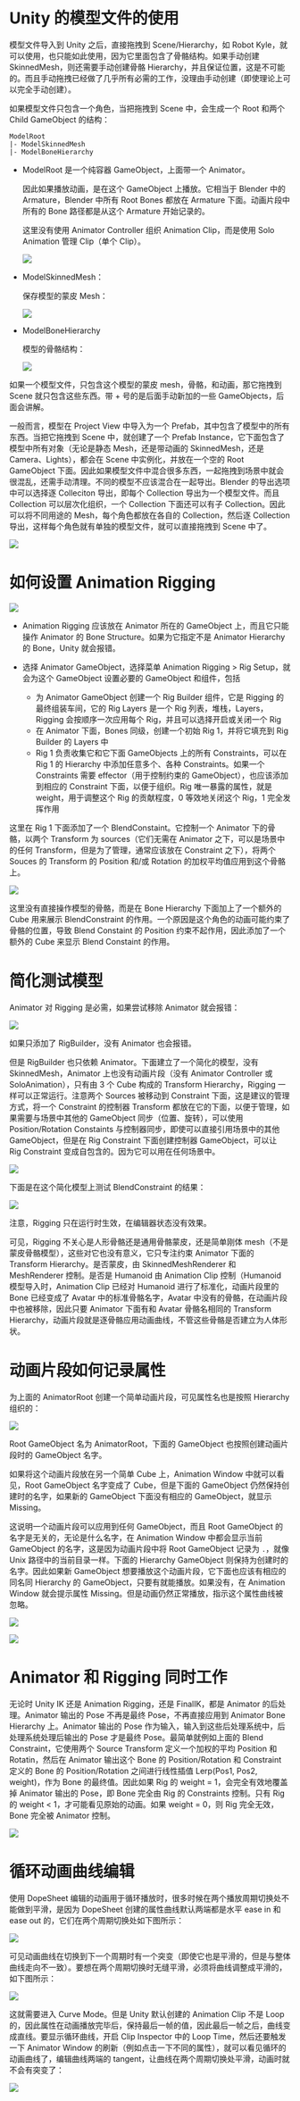 # Unity 的模型文件的使用

模型文件导入到 Unity 之后，直接拖拽到 Scene/Hierarchy，如 Robot Kyle，就可以使用，也只能如此使用，因为它里面包含了骨骼结构。如果手动创建 SkinnedMesh，则还需要手动创建骨骼 Hierarchy，并且保证位置，这是不可能的。而且手动拖拽已经做了几乎所有必需的工作，没理由手动创建（即使理论上可以完全手动创建）。

如果模型文件只包含一个角色，当把拖拽到 Scene 中，会生成一个 Root 和两个 Child GameObject 的结构：

```
ModelRoot
|- ModelSkinnedMesh
|- ModelBoneHierarchy
```

* ModelRoot 是一个纯容器 GameObject，上面带一个 Animator。

  因此如果播放动画，是在这个 GameObject 上播放。它相当于 Blender 中的 Armature，Blender 中所有 Root Bones 都放在 Armature 下面。动画片段中所有的 Bone 路径都是从这个 Armature 开始记录的。

  这里没有使用 Animator Controller 组织 Animation Clip，而是使用 Solo Animation 管理 Clip（单个 Clip）。

  ![](Image/ModelRoot.png)

* ModelSkinnedMesh：

  保存模型的蒙皮 Mesh：

  ![](Image/ModelSkinnedMesh.png)

* ModelBoneHierarchy

  模型的骨骼结构：

  ![](Image/ModelBoneHierarchy.png)

如果一个模型文件，只包含这个模型的蒙皮 mesh，骨骼，和动画，那它拖拽到 Scene 就只包含这些东西。带 + 号的是后面手动新加的一些 GameObjects，后面会讲解。

一般而言，模型在 Project View 中导入为一个 Prefab，其中包含了模型中的所有东西。当把它拖拽到 Scene 中，就创建了一个 Prefab Instance，它下面包含了模型中所有对象（无论是静态 Mesh，还是带动画的 SkinnedMesh，还是 Camera、Lights），都会在 Scene 中实例化，并放在一个空的 Root GameObject 下面。因此如果模型文件中混合很多东西，一起拖拽到场景中就会很混乱，还需手动清理。不同的模型不应该混合在一起导出。Blender 的导出选项中可以选择逐 Colleciton 导出，即每个 Collection 导出为一个模型文件。而且 Collection 可以层次化组织，一个 Collection 下面还可以有子 Collection。因此可以将不同用途的 Mesh，每个角色都放在各自的 Collection，然后逐 Collection 导出，这样每个角色就有单独的模型文件，就可以直接拖拽到 Scene 中了。

![](Image/BlenderCollections.png)

# 如何设置 Animation Rigging

![](Image/HowToSetup.png)

* Animation Rigging 应该放在 Animator 所在的 GameObject 上，而且它只能操作 Animator 的 Bone Structure。如果为它指定不是 Animator Hierarchy 的 Bone，Unity 就会报错。
* 选择 Animator GameObject，选择菜单 Animation Rigging > Rig Setup，就会为这个 GameObject 设置必要的 GameObject 和组件，包括

  - 为 Animator GameObject 创建一个 Rig Builder 组件，它是 Rigging 的最终组装车间，它的 Rig Layers 是一个 Rig 列表，堆栈，Layers，Rigging 会按顺序一次应用每个 Rig，并且可以选择开启或关闭一个 Rig
  - 在 Animator 下面，Bones 同级，创建一个初始 Rig 1，并将它填充到 Rig Builder 的 Layers 中
  - Rig 1 负责收集它和它下面 GameObjects 上的所有 Constraints，可以在 Rig 1 的 Hierarchy 中添加任意多个、各种 Constraints。如果一个 Constraints 需要 effector（用于控制约束的 GameObject），也应该添加到相应的 Constraint 下面，以便于组织。Rig 唯一暴露的属性，就是 weight，用于调整这个 Rig 的贡献程度，0 等效地关闭这个 Rig，1 完全发挥作用

这里在 Rig 1 下面添加了一个 BlendConstaint。它控制一个 Animator 下的骨骼，以两个 Transform 为 sources（它们无需在 Animator 之下，可以是场景中的任何 Transform，但是为了管理，通常应该放在 Constraint 之下），将两个 Souces 的 Transform 的 Position 和/或 Rotation 的加权平均值应用到这个骨骼上。

![](Image/BlendConstraint.gif)

这里没有直接操作模型的骨骼，而是在 Bone Hierarchy 下面加上了一个额外的 Cube 用来展示 BlendConstraint 的作用。一个原因是这个角色的动画可能约束了骨骼的位置，导致 Blend Constaint 的 Position 约束不起作用，因此添加了一个额外的 Cube 来显示 Blend Constaint 的作用。

# 简化测试模型

Animator 对 Rigging 是必需，如果尝试移除 Animator 就会报错：

![](Image/RigBuilderNeedsAnimator.png)

如果只添加了 RigBuilder，没有 Animator 也会报错。

但是 RigBuilder 也只依赖 Animator。下面建立了一个简化的模型，没有 SkinnedMesh，Animator 上也没有动画片段（没有 Animator Controller 或 SoloAnimation），只有由 3 个 Cube 构成的 Transform Hierarchy，Rigging 一样可以正常运行。注意两个 Sources 被移动到 Constraint 下面，这是建议的管理方式，将一个 Constraint 的控制器 Transform 都放在它的下面，以便于管理，如果需要与场景中其他的 GameObject 同步（位置、旋转），可以使用 Position/Rotation Constaints 与控制器同步，即使可以直接引用场景中的其他 GameObject，但是在 Rig Constraint 下面创建控制器 GameObject，可以让 Rig Constraint 变成自包含的。因为它可以用在任何场景中。

![](Image/SimpleAnimationRiggingTestModel.png)

下面是在这个简化模型上测试 BlendConstraint 的结果：

![](Image/SimpleAnimationRiggingModelTest.gif)

注意，Rigging 只在运行时生效，在编辑器状态没有效果。

可见，Rigging 不关心是人形骨骼还是通用骨骼蒙皮，还是简单刚体 mesh（不是蒙皮骨骼模型），这些对它也没有意义，它只专注约束 Animator 下面的 Transform Hierarchy。是否蒙皮，由 SkinnedMeshRenderer 和 MeshRenderer 控制。是否是 Humanoid 由 Animation Clip 控制（Humanoid 模型导入时，Animation Clip 已经对 Humanoid 进行了标准化，动画片段里的 Bone 已经变成了 Avatar 中的标准骨骼名字，Avatar 中没有的骨骼，在动画片段中也被移除，因此只要 Animator 下面有和 Avatar 骨骼名相同的 Transform Hierarchy，动画片段就是逐骨骼应用动画曲线，不管这些骨骼是否建立为人体形状。

# 动画片段如何记录属性

为上面的 AnimatorRoot 创建一个简单动画片段，可见属性名也是按照 Hierarchy 组织的：

![](Image/HierarchyAnimationClipProperties.png)

Root GameObject 名为 AnimatorRoot，下面的 GameObject 也按照创建动画片段时的 GameObject 名字。

如果将这个动画片段放在另一个简单 Cube 上，Animation Window 中就可以看见，Root GameObject 名字变成了 Cube，但是下面的 GameObject 仍然保持创建时的名字，如果新的 GameObject 下面没有相应的 GameObject，就显示 Missing。

这说明一个动画片段可以应用到任何 GameObject，而且 Root GameObject 的名字是无关的，无论是什么名字，在 Animation Window 中都会显示当前 GameObject 的名字，这是因为动画片段中将 Root GameObject 记录为 ```.```，就像 Unix 路径中的当前目录一样。下面的 Hierarchy GameObject 则保持为创建时的名字。因此如果新 GameObject 想要播放这个动画片段，它下面也应该有相应的同名同 Hierarchy 的 GameObject，只要有就能播放。如果没有，在 Animation Window 就会提示属性 Missing。但是动画仍然正常播放，指示这个属性曲线被忽略。

![](Image/HierarchyAnimationClipProperties1.png)

![](Image/HierarchyAnimationClipProperties.gif)

# Animator 和 Rigging 同时工作

无论时 Unity IK 还是 Animation Rigging，还是 FinalIK，都是 Animator 的后处理。Animator 输出的 Pose 不再是最终 Pose，不再直接应用到 Animator Bone Hierarchy 上。Animator 输出的 Pose 作为输入，输入到这些后处理系统中，后处理系统处理后输出的 Pose 才是最终 Pose。最简单就例如上面的 Blend Constraint，它使用两个 Source Transform 定义一个加权的平均 Position 和 Rotatin，然后在 Animator 输出这个 Bone 的 Position/Rotation 和 Constraint 定义的 Bone 的 Position/Rotation 之间进行线性插值 Lerp(Pos1, Pos2, weight)，作为 Bone 的最终值。因此如果 Rig 的 weight = 1，会完全有效地覆盖掉 Animator 输出的 Pose，即 Bone 完全由 Rig 的 Constraints 控制。只有 Rig 的 weight < 1，才可能看见原始的动画。如果 weight = 0，则 Rig 完全无效，Bone 完全被 Animator 控制。

![](Image/AnimationClipAndRiggingBlend.gif)

# 循环动画曲线编辑

使用 DopeSheet 编辑的动画用于循环播放时，很多时候在两个播放周期切换处不能做到平滑，是因为 DopeSheet 创建的属性曲线默认两端都是水平 ease in 和 ease out 的，它们在两个周期切换处如下图所示：

![](Image/SmoothLoopCurve.png)

可见动画曲线在切换到下一个周期时有一个突变（即使它也是平滑的，但是与整体曲线走向不一致）。要想在两个周期切换时无缝平滑，必须将曲线调整成平滑的，如下图所示：

![](Image/SmoothLoopCurve1.png)

这就需要进入 Curve Mode。但是 Unity 默认创建的 Animation Clip 不是 Loop 的，因此属性在动画播放完毕后，保持最后一帧的值，因此最后一帧之后，曲线变成直线。要显示循环曲线，开启 Clip Inspector 中的 Loop Time，然后还要触发一下 Animator Window 的刷新（例如点击一下不同的属性），就可以看见循环的动画曲线了，编辑曲线两端的 tangent，让曲线在两个周期切换处平滑，动画时就不会有突变了：

![](Image/AnimationCurveLoop.gif)
